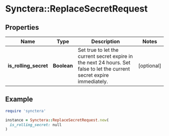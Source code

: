 # Synctera::ReplaceSecretRequest

## Properties

| Name | Type | Description | Notes |
| ---- | ---- | ----------- | ----- |
| **is_rolling_secret** | **Boolean** | Set true to let the current secret expire in the next 24 hours. Set false to let the current secret expire immediately. | [optional] |

## Example

```ruby
require 'synctera'

instance = Synctera::ReplaceSecretRequest.new(
  is_rolling_secret: null
)
```

